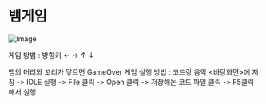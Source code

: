 # 뱀게임

![image](https://user-images.githubusercontent.com/62239143/86340282-9f77df80-bc8f-11ea-94cd-729b412ae811.png)

                    
게임 방법 : 방향키  ← →  ↑  ↓ 
                     

뱀의 머리와 꼬리가 닿으면 GameOver
게임 실행 방법 : 코드랑 음악 <바탕화면>에 저장 -> IDLE 실행  ->  File 클릭 -> Open 클릭 ->  저장해논 코드 파일 클릭 -> F5클릭해서 실행


